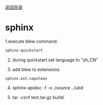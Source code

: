 [返回目录](../README.md)
# sphinx

1.execute blew command:
```bash
sphinx-quickstart
```

2. during quickstart set language to "zh_CN"

3. add blew to extensions
```
sphinx.ext.napoleon
```

4. sphinx-apidoc -f -o ./source ../ubd

5. tar -czvf test.tar.gz build/